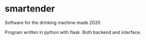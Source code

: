 # smartender
Software for the drinking machine made 2020

Program written in python with flask. Both backend and interface.
